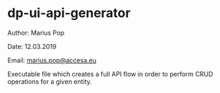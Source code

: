 # dp-ui-api-generator

Author: Marius Pop

Date: 12.03.2019

Email: marius.pop@accesa.eu

Executable file which creates a full API flow in order to perform CRUD operations for a given entity.
